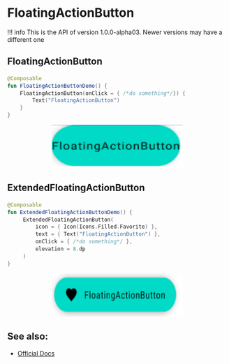 # FloatingActionButton

!!! info
    This is the API of version 1.0.0-alpha03. Newer versions may have a different one

## FloatingActionButton


```kotlin
@Composable                                               
fun FloatingActionButtonDemo() {                          
    FloatingActionButton(onClick = { /*do something*/}) { 
        Text("FloatingActionButton")                      
    }                                                     
}                                                         
```

<p align="center">
  <img src ="../../images/material/floatingactionbutton/fab.png" height=100 width=300 />
</p>

## ExtendedFloatingActionButton

```kotlin
@Composable                                               
fun ExtendedFloatingActionButtonDemo() {                          
     ExtendedFloatingActionButton(                               
         icon = { Icon(Icons.Filled.Favorite) },                 
         text = { Text("FloatingActionButton") },                
         onClick = { /*do something*/ },
         elevation = 8.dp                              
     )                                                                                                             
}                                                         
```

<p align="center">
  <img src ="../../images/material/floatingactionbutton/exfab.png" height=100 width=300 />
</p>

## See also:
* [Official Docs](https://developer.android.com/reference/kotlin/androidx/compose/material/package-summary#floatingactionbutton)
